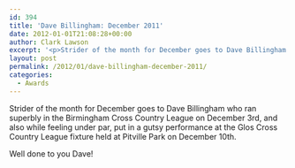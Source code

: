 ```yaml
---
id: 394
title: 'Dave Billingham: December 2011'
date: 2012-01-01T21:08:28+00:00
author: Clark Lawson
excerpt: '<p>Strider of the month for December goes to Dave Billingham who ran superbly in the Birmingham Cross Country League on December 3rd, and also while feeling under par, put in a gutsy performance at the Glos Cross Country League fixture held at Pitville Park on December 10th.</p><p>Well done to you Dave!</p>'
layout: post
permalink: /2012/01/dave-billingham-december-2011/
categories:
  - Awards
---
```

Strider of the month for December goes to Dave Billingham who ran superbly in the Birmingham Cross Country League on December 3rd, and also while feeling under par, put in a gutsy performance at the Glos Cross Country League fixture held at Pitville Park on December 10th.

Well done to you Dave!